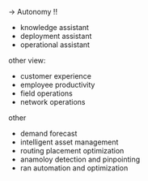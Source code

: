 -> Autonomy !!

- knowledge assistant
- deployment assistant
- operational assistant

other view:
- customer experience
- employee productivity
- field operations
- network operations

other
- demand forecast
- intelligent asset management
- routing placement optimization
- anamoloy detection and pinpointing
- ran automation and optimization